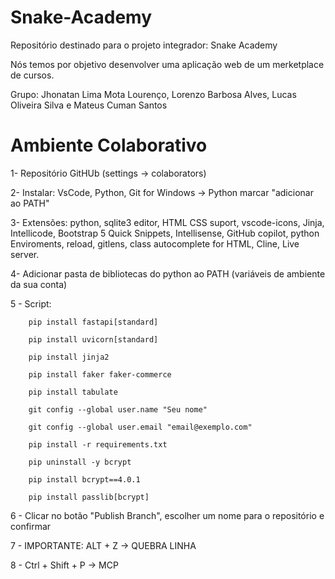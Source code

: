 # Snake-Academy
Repositório destinado para o projeto integrador: Snake Academy

Nós temos por objetivo desenvolver uma aplicação web de um merketplace de cursos.

Grupo: Jhonatan Lima Mota Lourenço, Lorenzo Barbosa Alves, Lucas Oliveira Silva e Mateus Cuman Santos

# Ambiente Colaborativo
1- Repositório GitHUb (settings -> colaborators)

2- Instalar: VsCode, Python, Git for Windows -> Python marcar "adicionar ao PATH"

3- Extensões: python, sqlite3 editor, HTML CSS suport, vscode-icons, Jinja, Intellicode, Bootstrap 5 Quick Snippets, Intellisense, GitHub copilot, python Enviroments, reload, gitlens, class autocomplete for HTML, Cline, Live server.

4- Adicionar pasta de bibliotecas do python ao PATH (variáveis de ambiente da sua conta)

5 - Script:

        pip install fastapi[standard]

        pip install uvicorn[standard]

        pip install jinja2

        pip install faker faker-commerce

        pip install tabulate

        git config --global user.name "Seu nome"
        
        git config --global user.email "email@exemplo.com"

        pip install -r requirements.txt

        pip uninstall -y bcrypt

        pip install bcrypt==4.0.1

        pip install passlib[bcrypt]

6 - Clicar no botão "Publish Branch", escolher um nome para o repositório e confirmar

7 - IMPORTANTE: ALT + Z -> QUEBRA LINHA

8 - Ctrl + Shift + P -> MCP 
